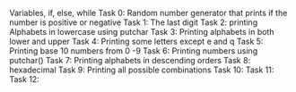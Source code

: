 Variables, if, else, while
Task 0: Random number generator that prints if the number is positive or negative
Task 1: The last digit
Task 2: printing Alphabets in lowercase using putchar
Task 3: Printing alphabets in both lower and upper
Task 4: Printing some letters except e and q
Task 5: Printing base 10 numbers from 0 -9
Task 6: Printing numbers using putchar()
Task 7: Printing alphabets in descending orders
Task 8: hexadecimal
Task 9: Printing all possible combinations
Task 10: 
Task 11: 
Task 12: 
